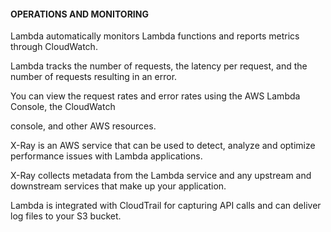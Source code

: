 #### OPERATIONS AND MONITORING


Lambda automatically monitors Lambda functions and reports metrics through CloudWatch.


Lambda tracks the number of requests, the latency per request, and the number of requests resulting in an error.


You can view the request rates and error rates using the AWS Lambda Console, the CloudWatch


console, and other AWS resources.


X-Ray is an AWS service that can be used to detect, analyze and optimize performance issues with Lambda applications.


X-Ray collects metadata from the Lambda service and any upstream and downstream services that make up your application.


Lambda is integrated with CloudTrail for capturing API calls and can deliver log files to your S3 bucket.

